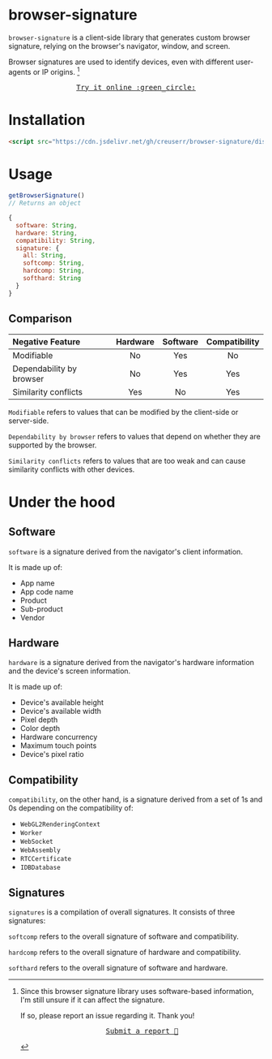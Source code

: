 # browser-signature
`browser-signature` is a client-side library that generates custom browser signature, relying on the browser's navigator, window, and screen.

Browser signatures are used to identify devices, even with different user-agents or IP origins. [^1]

<p align="center"><a href="https://crebin.vercel.app/demo/signature.html"><kbd>Try it online :green_circle:</kbd></a></p>

# Installation
```html
<script src="https://cdn.jsdelivr.net/gh/creuserr/browser-signature/dist/browser-signature.js"></script>
```

# Usage
```js
getBrowserSignature()
// Returns an object
```

```js
{
  software: String,
  hardware: String,
  compatibility: String,
  signature: {
    all: String,
    softcomp: String,
    hardcomp: String,
    softhard: String
  }
}
```

## Comparison

| Negative Feature | Hardware | Software | Compatibility |
|:--------|:--------:|:--------:|:-------------:|
| Modifiable | No | Yes | No |
| Dependability by browser | No | Yes | Yes |
| Similarity conflicts | Yes | No | Yes |

`Modifiable` refers to values that can be modified by the client-side or server-side.

`Dependability by browser` refers to values that depend on whether they are supported by the browser.

`Similarity conflicts` refers to values that are too weak and can cause similarity conflicts with other devices.

# Under the hood
## Software
`software` is a signature derived from the navigator's client information.

It is made up of:
- App name
- App code name
- Product
- Sub-product
- Vendor

## Hardware
`hardware` is a signature derived from the navigator's hardware information and the device's screen information.

It is made up of:
- Device's available height
- Device's available width
- Pixel depth
- Color depth
- Hardware concurrency
- Maximum touch points
- Device's pixel ratio

## Compatibility
`compatibility`, on the other hand, is a signature derived from a set of 1s and 0s depending on the compatibility of:

- `WebGL2RenderingContext`
- `Worker`
- `WebSocket`
- `WebAssembly`
- `RTCCertificate`
- `IDBDatabase`

## Signatures
`signatures` is a compilation of overall signatures. It consists of three signatures:

`softcomp` refers to the overall signature of software and compatibility.

`hardcomp` refers to the overall signature of hardware and compatibility.

`softhard` refers to the overall signature of software and hardware.

[^1]: Since this browser signature library uses software-based information, I'm still unsure if it can affect the signature. <p>If so, please report an issue regarding it. Thank you!</p> <p align="center"><a href="https://github.com/creuserr/browser-signature/issues/new?assignees=&labels=&projects=&template=report---signature-inaccuracy.md&title=Report+~+Signature+inaccuracy"><kbd>Submit a report :red_circle:</kbd></a></p>
